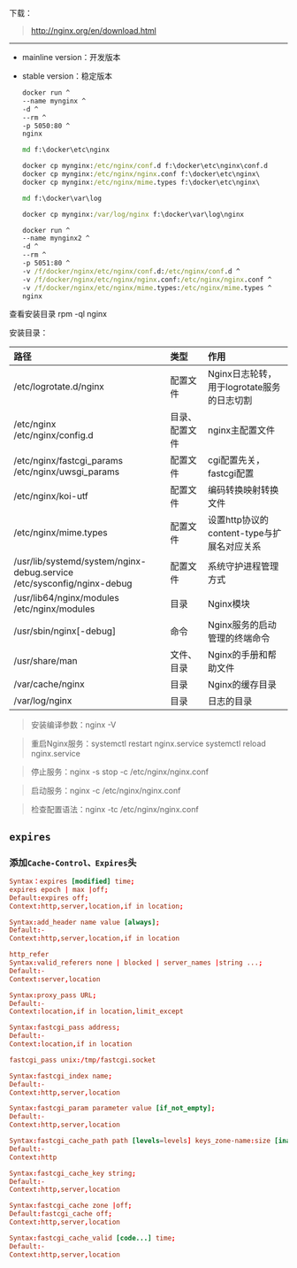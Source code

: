 下载：
> http://nginx.org/en/download.html

----------

- mainline version：开发版本
- stable version：稳定版本

    ```cmd
    docker run ^
    --name mynginx ^
    -d ^
    --rm ^
    -p 5050:80 ^
    nginx

    md f:\docker\etc\nginx
    
    docker cp mynginx:/etc/nginx/conf.d f:\docker\etc\nginx\conf.d
    docker cp mynginx:/etc/nginx/nginx.conf f:\docker\etc\nginx\
    docker cp mynginx:/etc/nginx/mime.types f:\docker\etc\nginx\

    md f:\docker\var\log

    docker cp mynginx:/var/log/nginx f:\docker\var\log\nginx
    
    docker run ^
    --name mynginx2 ^
    -d ^
    --rm ^
    -p 5051:80 ^
    -v /f/docker/nginx/etc/nginx/conf.d:/etc/nginx/conf.d ^
    -v /f/docker/nginx/etc/nginx/nginx.conf:/etc/nginx/nginx.conf ^
    -v /f/docker/nginx/etc/nginx/mime.types:/etc/nginx/mime.types ^
    nginx
    ```

 查看安装目录
 rpm -ql nginx

安装目录：

|路径|类型|作用|
|:-------|:-------|:-------|
|/etc/logrotate.d/nginx|配置文件|Nginx日志轮转，用于logrotate服务的日志切割|
|/etc/nginx<br>/etc/nginx/config.d|目录、配置文件|nginx主配置文件|
|/etc/nginx/fastcgi_params<br>/etc/nginx/uwsgi_params|配置文件|cgi配置先关，fastcgi配置|
|/etc/nginx/koi-utf|配置文件|编码转换映射转换文件|
|/etc/nginx/mime.types|配置文件|设置http协议的content-type与扩展名对应关系|
|/usr/lib/systemd/system/nginx-debug.service<br>/etc/sysconfig/nginx-debug|配置文件|系统守护进程管理方式|
|/usr/lib64/nginx/modules<br>/etc/nginx/modules|目录|Nginx模块|
|/usr/sbin/nginx[-debug]|命令|Nginx服务的启动管理的终端命令|
|/usr/share/man|文件、目录|Nginx的手册和帮助文件|
|/var/cache/nginx|目录|Nginx的缓存目录|
|/var/log/nginx|目录|日志的目录|

> 安装编译参数：nginx -V

>重启Nginx服务：systemctl restart nginx.service
systemctl reload nginx.service

>停止服务：nginx -s stop -c /etc/nginx/nginx.conf

>启动服务：nginx -c /etc/nginx/nginx.conf

>检查配置语法：nginx -tc /etc/nginx/nginx.conf

## `expires`
### 添加`Cache-Control、Expires`头
``` conf
Syntax：expires [modified] time;
expires epoch | max |off;
Default:expires off;
Context:http,server,location,if in location;
```
``` conf
Syntax:add_header name value [always];
Default:-
Context:http,server,location,if in location
```
``` conf
http_refer
Syntax:valid_referers none | blocked | server_names |string ...;
Default:-
Context:server,location
```
``` conf
Syntax:proxy_pass URL;
Default:-
Context:location,if in location,limit_except
```
``` conf
Syntax:fastcgi_pass address;
Default:-
Context:location,if in location

fastcgi_pass unix:/tmp/fastcgi.socket
```
``` conf
Syntax:fastcgi_index name;
Default:-
Context:http,server,location
```
``` conf
Syntax:fastcgi_param parameter value [if_not_empty];
Default:-
Context:http,server,location
```
``` conf
Syntax:fastcgi_cache_path path [levels=levels] keys_zone-name:size [inactive=time] [max_size=size]...;
Default:-
Context:http
```
``` conf
Syntax:fastcgi_cache_key string;
Default:-
Context:http,server,location
```
``` conf
Syntax:fastcgi_cache zone |off;
Default:fastcgi_cache off;
Context:http,server,location
```
``` conf
Syntax:fastcgi_cache_valid [code...] time;
Default:-
Context:http,server,location
```
``` conf

```
``` conf

```
``` conf

```
``` conf

```
``` conf

```
``` conf

```
``` conf

```
``` conf

```
``` conf

```


``` conf

```